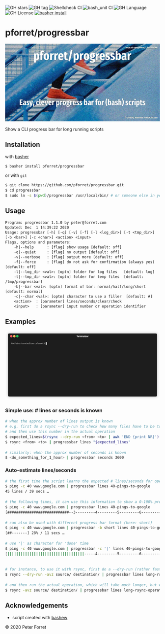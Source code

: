 ![GH stars](https://img.shields.io/github/stars/pforret/progressbar)
![GH tag](https://img.shields.io/github/v/tag/pforret/progressbar)
![Shellcheck CI](https://github.com/pforret/progressbar/workflows/Shellcheck%20CI/badge.svg)
![bash_unit CI](https://github.com/pforret/progressbar/workflows/bash_unit%20CI/badge.svg)
![GH Language](https://img.shields.io/github/languages/top/pforret/progressbar)
![GH License](https://img.shields.io/github/license/pforret/progressbar)
[![basher install](https://img.shields.io/badge/basher-install-white?logo=gnu-bash&style=flat)](https://basher.gitparade.com/package/)


# pforret/progressbar

![test](progressbar.jpg)

Show a CLI progress bar for long running scripts

## Installation

with [basher](https://github.com/basherpm/basher)

	$ basher install pforret/progressbar

or with `git`

```bash
$ git clone https://github.com/pforret/progressbar.git
$ cd progressbar
$ sudo ln -s $(pwd)/progressbar /usr/local/bin/ # or someone else in your path
```

## Usage

    Program: progressbar 1.1.0 by peter@forret.com
    Updated: Dec  1 14:39:22 2020
    Usage: progressbar [-h] [-q] [-v] [-f] [-l <log_dir>] [-t <tmp_dir>] [-b <bar>] [-c <char>] <action> <input>
    Flags, options and parameters:
        -h|--help      : [flag] show usage [default: off]
        -q|--quiet     : [flag] no output [default: off]
        -v|--verbose   : [flag] output more [default: off]
        -f|--force     : [flag] do not ask for confirmation (always yes) [default: off]
        -l|--log_dir <val>: [optn] folder for log files   [default: log]
        -t|--tmp_dir <val>: [optn] folder for temp files  [default: /tmp/progressbar]
        -b|--bar <val>: [optn] format of bar: normal/half/long/short  [default: normal]
        -c|--char <val>: [optn] character to use a filler  [default: #]
        <action>  : [parameter] lines/seconds/clear/check
        <input>   : [parameter] input number or operation identifier     
                
## Examples

![Demo](terminalizer/render1607111748115.gif)

### Simple use: # lines or seconds is known
```bash
# when the approx number of lines output is known
# e.g. first do a rsync --dry-run to check how many files have to be trasferred
# and then use this number in the actual operation
$ expected_lines=$(rsync --dry-run <from> <to> | awk 'END {print NR}')
$ rsync <from> <to> | progressbar lines "$expected_lines"

# similarly: when the approx number of seconds is known
$ <do_something_for_1_hour> | progressbar seconds 3600
```

### Auto-estimate lines/seconds
```bash
# the first time the script learns the expected # lines/seconds for operation '40-pings-to-google'
$ ping -c 40 www.google.com | progressbar lines 40-pings-to-google
45 lines / 39 secs …

# the following times, it can use this information to show a 0-100% progressbar
$ ping -c 40 www.google.com | progressbar lines 40-pings-to-google
[############################--3---------4---------5---------6---------7---------8---------9--------] 28% / 11 secs … 

# can also be used with different progress bar format (here: short)
$ ping -c 40 www.google.com | progressbar -b short lines 40-pings-to-google
[##-------] 28% / 11 secs … 

# use '|' as character for 'done' time
$ ping -c 40 www.google.com | progressbar -c '|' lines 40-pings-to-google
[|||||||||||||||||||||||||||||||||||-----4---------5---------6---------7---------8---------9--------] 35% / 14 secs … 


# for instance, to use it with rsync, first do a --dry-run (rather fast) to get the estimated # of lines
$ rsync --dry-run -avz source/ destination/ | progressbar lines long-rsync-operation

# and then run the actual operation, which will take much longer, but will output +- the same # of lines
$ rsync -avz source/ destination/ | progressbar lines long-rsync-operation

```
   
    
## Acknowledgements

* script created with [bashew](https://github.com/pforret/bashew)

&copy; 2020 Peter Forret
